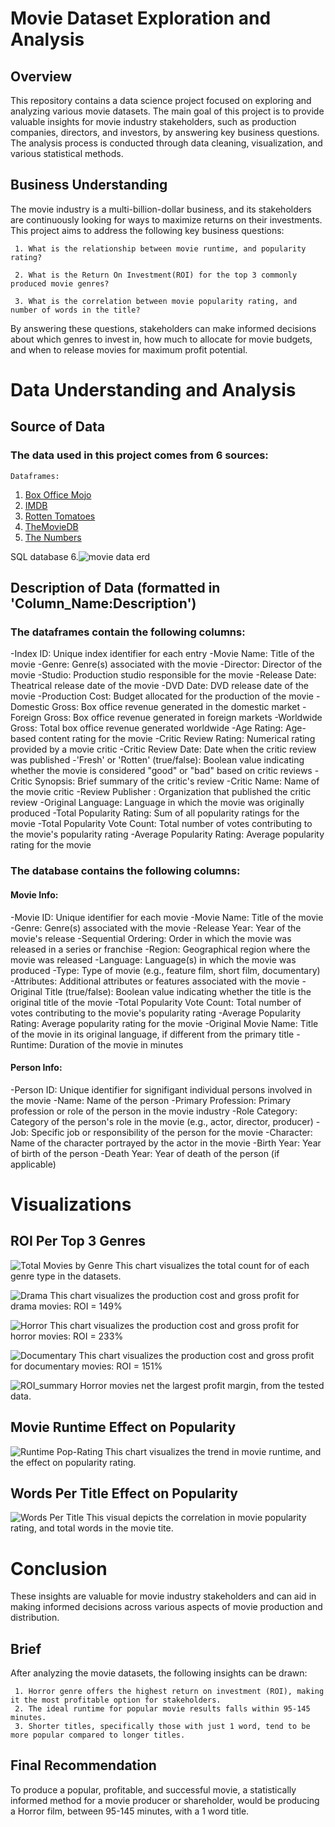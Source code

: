 # Movie Dataset Exploration and Analysis

## Overview

This repository contains a data science project focused on exploring and analyzing various movie datasets. The main goal of this project is to provide valuable insights for movie industry stakeholders, such as production companies, directors, and investors, by answering key business questions. The analysis process is conducted through data cleaning, visualization, and various statistical methods.

## Business Understanding

The movie industry is a multi-billion-dollar business, and its stakeholders are continuously looking for ways to maximize returns on their investments. This project aims to address the following key business questions:

     1. What is the relationship between movie runtime, and popularity rating?
     
     2. What is the Return On Investment(ROI) for the top 3 commonly produced movie genres?
     
     3. What is the correlation between movie popularity rating, and number of words in the title?

By answering these questions, stakeholders can make informed decisions about which genres to invest in, how much to allocate for movie budgets, and when to release movies for maximum profit potential.


# Data Understanding and Analysis

## Source of Data

### The data used in this project comes from 6 sources:

    Dataframes:
 1.  [Box Office Mojo](https://www.boxofficemojo.com/)
 2.  [IMDB](https://www.imdb.com/)
 3.  [Rotten Tomatoes](https://www.rottentomatoes.com/)
 4.  [TheMovieDB](https://www.themoviedb.org/)
 5.  [The Numbers](https://www.the-numbers.com/)

   SQL database
 6.![movie data erd](https://raw.githubusercontent.com/learn-co-curriculum/dsc-phase-2-project-v3/main/movie_data_erd.jpeg)

## Description of Data (formatted in 'Column_Name:Description')

### The dataframes contain the following columns:

-Index ID: Unique index identifier for each entry
-Movie Name: Title of the movie
-Genre: Genre(s) associated with the movie
-Director: Director of the movie
-Studio: Production studio responsible for the movie
-Release Date: Theatrical release date of the movie
-DVD Date: DVD release date of the movie
-Production Cost: Budget allocated for the production of the movie
-Domestic Gross: Box office revenue generated in the domestic market
-Foreign Gross: Box office revenue generated in foreign markets
-Worldwide Gross: Total box office revenue generated worldwide
-Age Rating: Age-based content rating for the movie
-Critic Review Rating: Numerical rating provided by a movie critic
-Critic Review Date: Date when the critic review was published
-'Fresh' or 'Rotten' (true/false): Boolean value indicating whether the movie is considered "good" or "bad" based on critic reviews
-Critic Synopsis: Brief summary of the critic's review
-Critic Name: Name of the movie critic
-Review Publisher : Organization that published the critic review
-Original Language: Language in which the movie was originally produced
-Total Popularity Rating: Sum of all popularity ratings for the movie
-Total Popularity Vote Count: Total number of votes contributing to the movie's popularity rating
-Average Popularity Rating: Average popularity rating for the movie

### The database contains the following columns:

#### Movie Info:

-Movie ID: Unique identifier for each movie
-Movie Name: Title of the movie
-Genre: Genre(s) associated with the movie
-Release Year: Year of the movie's release
-Sequential Ordering: Order in which the movie was released in a series or franchise
-Region: Geographical region where the movie was released
-Language: Language(s) in which the movie was produced
-Type: Type of movie (e.g., feature film, short film, documentary)
-Attributes: Additional attributes or features associated with the movie
-Original Title (true/false): Boolean value indicating whether the title is the original title of the movie
-Total Popularity Vote Count: Total number of votes contributing to the movie's popularity rating
-Average Popularity Rating: Average popularity rating for the movie
-Original Movie Name: Title of the movie in its original language, if different from the primary title
-Runtime: Duration of the movie in minutes

#### Person Info:

-Person ID: Unique identifier for signifigant individual persons involved in the movie
-Name: Name of the person
-Primary Profession: Primary profession or role of the person in the movie industry
-Role Category: Category of the person's role in the movie (e.g., actor, director, producer)
-Job: Specific job or responsibility of the person for the movie
-Character: Name of the character portrayed by the actor in the movie
-Birth Year: Year of birth of the person
-Death Year: Year of death of the person (if applicable)


# Visualizations

## ROI Per Top 3 Genres

![Total Movies by Genre](https://imgur.com/OUvOqzh)
This chart visualizes the total count for of each genre type in the datasets.

![Drama](https://imgur.com/kMGetLW)
This chart visualizes the production cost and gross profit for drama movies: ROI = 149%

![Horror](https://imgur.com/LI2DG81)
This chart visualizes the production cost and gross profit for horror movies: ROI = 233%

![Documentary](https://imgur.com/zHuEPRc)
This chart visualizes the production cost and gross profit for documentary movies: ROI = 151%

![ROI_summary](https://imgur.com/8CsndMY)
Horror movies net the largest profit margin, from the tested data.

## Movie Runtime Effect on Popularity

![Runtime Pop-Rating](https://imgur.com/8bheAdL)
This chart visualizes the trend in movie runtime, and the effect on popularity rating.

## Words Per Title Effect on Popularity

![Words Per Title](https://imgur.com/YYcGFyD)
This visual depicts the correlation in movie popularity rating, and total words in the movie tite.


# Conclusion

These insights are valuable for movie industry stakeholders and can aid in making informed decisions across various aspects of movie production and distribution.

## Brief

After analyzing the movie datasets, the following insights can be drawn: 

     1. Horror genre offers the highest return on investment (ROI), making it the most profitable option for stakeholders. 
     2. The ideal runtime for popular movie results falls within 95-145 minutes. 
     3. Shorter titles, specifically those with just 1 word, tend to be more popular compared to longer titles.

## Final Recommendation 

To produce a popular, profitable, and successful movie, a statistically informed method for a movie producer or shareholder, would be producing a Horror film, between 95-145 minutes, with a 1 word title.